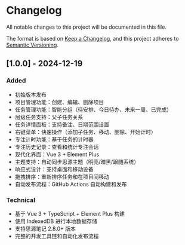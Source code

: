 # Changelog

All notable changes to this project will be documented in this file.

The format is based on [Keep a Changelog](https://keepachangelog.com/en/1.0.0/),
and this project adheres to [Semantic Versioning](https://semver.org/spec/v2.0.0.html).

## [1.0.0] - 2024-12-19

### Added
- 初始版本发布
- 项目管理功能：创建、编辑、删除项目
- 任务管理功能：智能分组（待安排、今日待办、未来一周、已完成）
- 层级任务支持：父子任务关系
- 任务详情面板：支持备注、日期范围设置
- 右键菜单：快速操作（添加子任务、移动、删除、开始计时）
- 专注计时功能：基于任务的计时器
- 专注历史记录：查看和统计专注会话
- 现代化界面：Vue 3 + Element Plus
- 主题支持：自动同步思源主题（明亮/暗黑/跟随系统）
- 响应式设计：支持桌面和移动设备
- 拖拽排序：重新排序任务和在项目间移动
- 自动发布流程：GitHub Actions 自动构建和发布

### Technical
- 基于 Vue 3 + TypeScript + Element Plus 构建
- 使用 IndexedDB 进行本地数据存储
- 支持思源笔记 2.8.0+ 版本
- 完整的开发工具链和自动化发布流程
